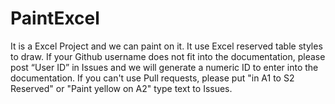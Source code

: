 # PaintExcel
It is a Excel Project and we can paint on it.
It use Excel reserved table styles to draw.
If your Github username does not fit into the documentation, please post “User ID” in Issues and we will generate a numeric ID to enter into the documentation.
If you can't use Pull requests, please put "in A1 to S2 Reserved" or "Paint yellow on A2" type text to Issues.
